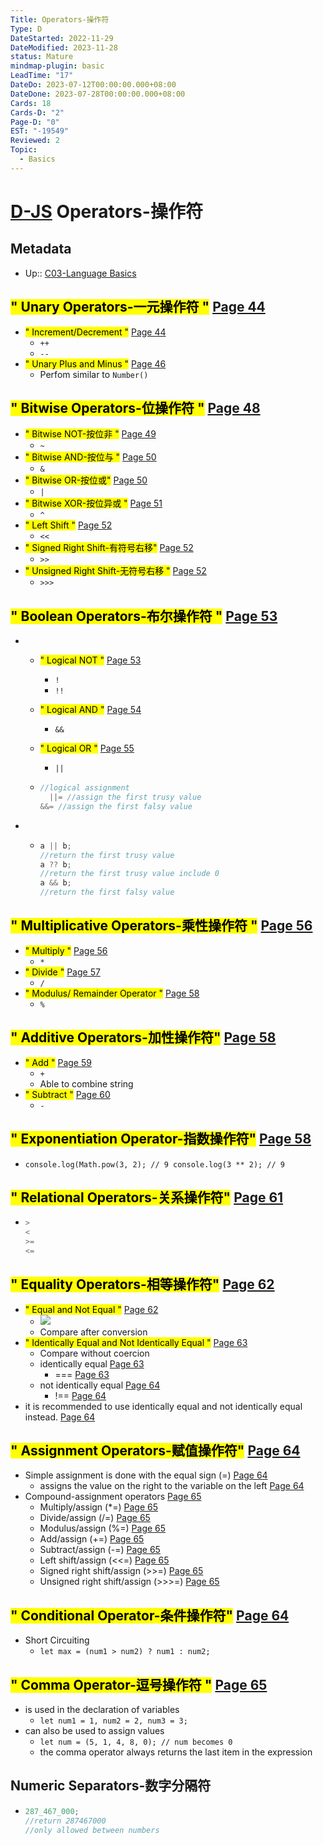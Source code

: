 ```yaml
---
Title: Operators-操作符
Type: D
DateStarted: 2022-11-29
DateModified: 2023-11-28
status: Mature
mindmap-plugin: basic
LeadTime: "17"
DateDo: 2023-07-12T00:00:00.000+08:00
DateDone: 2023-07-28T00:00:00.000+08:00
Cards: 18
Cards-D: "2"
Page-D: "0"
EST: "-19549"
Reviewed: 2
Topic:
  - Basics
---
```


# [D-JS](O-JS.md) Operators-操作符

## Metadata

- Up:: [C03-Language Basics](../Private/C-JS/C03-Language%20Basics.md)

## <mark class="hltr-gray ">" Unary Operators-一元操作符 "</mark> [Page 44 ](zotero://open-pdf/library/items/2BS329KQ?page=44&annotation=V24TIWAA)

- <mark class="hltr-gray ">" Increment/Decrement "</mark> [Page 44 ](zotero://open-pdf/library/items/2BS329KQ?page=44&annotation=SUPV7FW5)
  - `++`
  - `--`
- <mark class="hltr-gray ">" Unary Plus and Minus "</mark> [Page 46 ](zotero://open-pdf/library/items/2BS329KQ?page=46&annotation=Z85QCQIZ)
  - Perfom similar to `Number()`

## <mark class="hltr-gray ">" Bitwise Operators-位操作符 "</mark> [Page 48 ](zotero://open-pdf/library/items/2BS329KQ?page=48&annotation=YHJD8E93)

- <mark class="hltr-gray ">" Bitwise NOT-按位非 "</mark> [Page 49 ](zotero://open-pdf/library/items/2BS329KQ?page=49&annotation=C7KWLGIJ)
  - `~`
- <mark class="hltr-gray ">" Bitwise AND-按位与 "</mark> [Page 50 ](zotero://open-pdf/library/items/2BS329KQ?page=50&annotation=V8PRGKL8)
  - `&`
- <mark class="hltr-gray ">" Bitwise OR-按位或"</mark> [Page 50 ](zotero://open-pdf/library/items/2BS329KQ?page=50&annotation=XCXEKWVA)
  - `|`
- <mark class="hltr-gray ">" Bitwise XOR-按位异或 "</mark> [Page 51 ](zotero://open-pdf/library/items/2BS329KQ?page=51&annotation=UMIINJSG)
  - `^`
- <mark class="hltr-gray ">" Left Shift "</mark> [Page 52 ](zotero://open-pdf/library/items/2BS329KQ?page=52&annotation=2QWRCGDB)
  - `<<`
- <mark class="hltr-gray ">" Signed Right Shift-有符号右移"</mark> [Page 52 ](zotero://open-pdf/library/items/2BS329KQ?page=52&annotation=HNB7FFVM)
  - `>>`
- <mark class="hltr-gray ">" Unsigned Right Shift-无符号右移 "</mark> [Page 52 ](zotero://open-pdf/library/items/2BS329KQ?page=52&annotation=Z2SEJ6E8)
  - `>>>`

## <mark class="hltr-gray ">" Boolean Operators-布尔操作符 "</mark> [Page 53 ](zotero://open-pdf/library/items/2BS329KQ?page=53&annotation=IH7BMD2M)

- - <mark class="hltr-gray ">" Logical NOT "</mark> [Page 53 ](zotero://open-pdf/library/items/2BS329KQ?page=53&annotation=33UFKUFK)
    - `!`
    - `!!`
  - <mark class="hltr-gray ">" Logical AND "</mark> [Page 54 ](zotero://open-pdf/library/items/2BS329KQ?page=54&annotation=9E7BKPJQ)
    - `&&`
  - <mark class="hltr-gray ">" Logical OR "</mark> [Page 55 ](zotero://open-pdf/library/items/2BS329KQ?page=55&annotation=5R5LYF6C)

    - `||`

  - ```js
    //logical assignment
      ||= //assign the first trusy value
    &&= //assign the first falsy value
    ```

- - ```js
    a || b;
    //return the first trusy value
    a ?? b;
    //return the first trusy value include 0
    a && b;
    //return the first falsy value
    ```

## <mark class="hltr-gray ">" Multiplicative Operators-乘性操作符 "</mark> [Page 56 ](zotero://open-pdf/library/items/2BS329KQ?page=56&annotation=7EBGYR7I)

- <mark class="hltr-gray ">" Multiply "</mark> [Page 56 ](zotero://open-pdf/library/items/2BS329KQ?page=56&annotation=8IITGBJI)
  - `*`
- <mark class="hltr-gray ">" Divide "</mark> [Page 57 ](zotero://open-pdf/library/items/2BS329KQ?page=57&annotation=RV8QP54E)
  - `/`
- <mark class="hltr-gray ">" Modulus/ Remainder Operator "</mark> [Page 58 ](zotero://open-pdf/library/items/2BS329KQ?page=58&annotation=YFPRUYWG)
  - `%`

## <mark class="hltr-gray ">" Additive Operators-加性操作符"</mark> [Page 58 ](zotero://open-pdf/library/items/2BS329KQ?page=58&annotation=9UNJ3LBE)

- <mark class="hltr-gray ">" Add "</mark> [Page 59 ](zotero://open-pdf/library/items/2BS329KQ?page=59&annotation=R7UMR22T)
  - `+`
  - Able to combine string
- <mark class="hltr-gray ">" Subtract "</mark> [Page 60 ](zotero://open-pdf/library/items/2BS329KQ?page=60&annotation=8R7XZYTS)
  - `-`

## <mark class="hltr-gray ">" Exponentiation Operator-指数操作符"</mark> [Page 58 ](zotero://open-pdf/library/items/2BS329KQ?page=58&annotation=B22TKWHG)

- `console.log(Math.pow(3, 2); // 9 console.log(3 ** 2); // 9`

## <mark class="hltr-gray ">" Relational Operators-关系操作符"</mark> [Page 61 ](zotero://open-pdf/library/items/2BS329KQ?page=61&annotation=AYSLHUW6)

- ```js
  >
  <
  >=
  <=
  ```

## <mark class="hltr-gray ">" Equality Operators-相等操作符"</mark> [Page 62 ](zotero://open-pdf/library/items/2BS329KQ?page=62&annotation=S8IC7N29)

- <mark class="hltr-gray ">" Equal and Not Equal "</mark> [Page 62 ](zotero://open-pdf/library/items/2BS329KQ?page=62&annotation=HBF8XYFZ)
  - ![](z-Assets/C03LanguageBasics-63-x72-y191.png)
  - Compare after conversion
- <mark class="hltr-gray ">" Identically Equal and Not Identically Equal "</mark> [Page 63 ](zotero://open-pdf/library/items/2BS329KQ?page=63&annotation=U4S6W887)
  - Compare without coercion
  - <mark class="hltr-orange "> </mark> identically equal [Page 63 ](zotero://open-pdf/library/items/2BS329KQ?page=63&annotation=DZIFJA4Y)
    - <mark class="hltr-yellow "> </mark> === [Page 63 ](zotero://open-pdf/library/items/2BS329KQ?page=63&annotation=NAWUJC94)
  - <mark class="hltr-orange "> </mark> not identically equal [Page 64 ](zotero://open-pdf/library/items/2BS329KQ?page=64&annotation=2UQXFD8R)
    - <mark class="hltr-yellow "> </mark> !== [Page 64 ](zotero://open-pdf/library/items/2BS329KQ?page=64&annotation=XBNNC2HB)
- <mark class="hltr-yellow "> </mark> it is recommended to use identically equal and not identically equal instead. [Page 64 ](zotero://open-pdf/library/items/2BS329KQ?page=64&annotation=9DK93T4Q)

## <mark class="hltr-gray ">" Assignment Operators-赋值操作符"</mark> [Page 64 ](zotero://open-pdf/library/items/2BS329KQ?page=64&annotation=6J8XXD9C)

- <mark class="hltr-orange "> </mark> Simple assignment is done with the equal sign (=) [Page 64 ](zotero://open-pdf/library/items/2BS329KQ?page=64&annotation=UVGIHDE5)
  - <mark class="hltr-yellow "> </mark> assigns the value on the right to the variable on the left [Page 64 ](zotero://open-pdf/library/items/2BS329KQ?page=64&annotation=MSJD3QWP)
- <mark class="hltr-orange "> </mark> Compound-assignment operators [Page 65 ](zotero://open-pdf/library/items/2BS329KQ?page=65&annotation=TFN7VHPK)
  - <mark class="hltr-orange "> </mark> Multiply/assign (\*=) [Page 65 ](zotero://open-pdf/library/items/2BS329KQ?page=65&annotation=6I4BHWQX)
  - <mark class="hltr-orange "> </mark> Divide/assign (/=) [Page 65 ](zotero://open-pdf/library/items/2BS329KQ?page=65&annotation=SQQFH9LI)
  - <mark class="hltr-orange "> </mark> Modulus/assign (%=) [Page 65 ](zotero://open-pdf/library/items/2BS329KQ?page=65&annotation=Q4WTMX87)
  - <mark class="hltr-orange "> </mark> Add/assign (+=) [Page 65 ](zotero://open-pdf/library/items/2BS329KQ?page=65&annotation=7XD6ZB5K)
  - <mark class="hltr-orange "> </mark> Subtract/assign (-=) [Page 65 ](zotero://open-pdf/library/items/2BS329KQ?page=65&annotation=KVR3SEH5)
  - <mark class="hltr-orange "> </mark> Left shift/assign (<<=) [Page 65 ](zotero://open-pdf/library/items/2BS329KQ?page=65&annotation=SY3LQH9H)
  - <mark class="hltr-orange "> </mark> Signed right shift/assign (>>=) [Page 65 ](zotero://open-pdf/library/items/2BS329KQ?page=65&annotation=6IULHDEL)
  - <mark class="hltr-orange "> </mark> Unsigned right shift/assign (>>>=) [Page 65 ](zotero://open-pdf/library/items/2BS329KQ?page=65&annotation=YUEF33UA)

## <mark class="hltr-gray ">" Conditional Operator-条件操作符"</mark> [Page 64 ](zotero://open-pdf/library/items/2BS329KQ?page=64&annotation=XD2NM6PI)

- Short Circuiting
  - `let max = (num1 > num2) ? num1 : num2;`

## <mark class="hltr-gray ">" Comma Operator-逗号操作符 "</mark> [Page 65 ](zotero://open-pdf/library/items/2BS329KQ?page=65&annotation=8SLI7J4W)

- is used in the declaration of variables
  - `let num1 = 1, num2 = 2, num3 = 3;`
- can also be used to assign values
  - `let num = (5, 1, 4, 8, 0); // num becomes 0`
  - the comma operator always returns the last item in the expression

## Numeric Separators-数字分隔符

- ```js
  287_467_000;
  //return 287467000
  //only allowed between numbers
  ```
